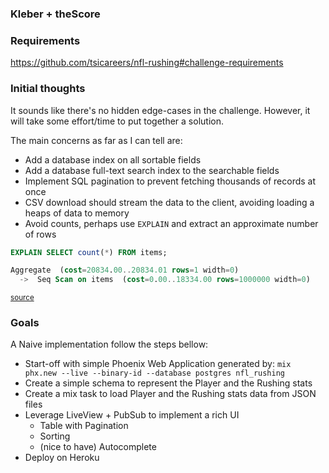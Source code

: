 ### Kleber + theScore

### Requirements

https://github.com/tsicareers/nfl-rushing#challenge-requirements

### Initial thoughts

It sounds like there's no hidden edge-cases in the challenge. However, it will take some effort/time to put together a solution.

The main concerns as far as I can tell are:

* Add a database index on all sortable fields
* Add a database full-text search index to the searchable fields
* Implement SQL pagination to prevent fetching thousands of records at once
* CSV download should stream the data to the client, avoiding loading a heaps of data to memory
* Avoid counts, perhaps use `EXPLAIN` and extract an approximate number of rows

```sql
EXPLAIN SELECT count(*) FROM items;

Aggregate  (cost=20834.00..20834.01 rows=1 width=0)
  ->  Seq Scan on items  (cost=0.00..18334.00 rows=1000000 width=0)
```
<small>[source](https://www.citusdata.com/blog/2016/10/12/count-performance/)</small>

### Goals

A Naive implementation follow the steps bellow:

* Start-off with simple Phoenix Web Application generated by: `mix phx.new --live --binary-id --database postgres nfl_rushing`
* Create a simple schema to represent the Player and the Rushing stats
* Create a mix task to load Player and the Rushing stats data from JSON files
* Leverage LiveView + PubSub to implement a rich UI
    * Table with Pagination
    * Sorting
    * (nice to have) Autocomplete
* Deploy on Heroku




